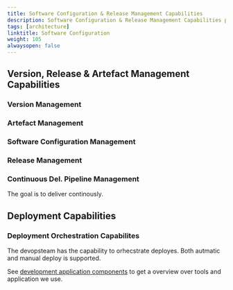 ```yaml
---
title: Software Configuration & Release Management Capabilities
description: Software Configuration & Release Management Capabilities process of tracking changes and handle new releases for a application
tags: [architecture]
linktitle: Software Configuration
weight: 105
alwaysopen: false
---
```



## Version, Release & Artefact Management Capabilities

### Version Management



### Artefact Management


### Software Configuration Management

### Release Management


### Continuous Del. Pipeline Management
The goal is to deliver continously. 

## Deployment Capabilities

### Deployment Orchestration Capabilites
The devopsteam has the capability to orhecstrate deployes. Both autmatic and manual deploy is supported. 


See [development application components](https://docs.altinn.studio/teknologi/altinnstudio/architecture/components/application/nonsolutionspecific/development/) to get a overview over tools and application we use. 


